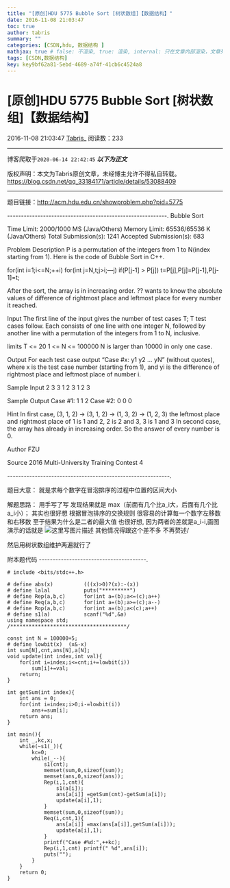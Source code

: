 ```yaml
---
title: "[原创]HDU 5775 Bubble Sort [树状数组]【数据结构】"
date: 2016-11-08 21:03:47
toc: true
author: tabris
summary: ""
categories: [CSDN,hdu, 数据结构 ]
mathjax: true # false: 不渲染, true: 渲染, internal: 只在文章内部渲染，文章列表中不渲染
tags: [CSDN,数据结构]
key: key9bf62a81-5ebd-4689-a74f-41cb6c4524a8
---
```


# [原创]HDU 5775 Bubble Sort [树状数组]【数据结构】

2016-11-08 21:03:47  [Tabris_](https://me.csdn.net/qq_33184171) 阅读数：233

---

博客爬取于`2020-06-14 22:42:45`
***以下为正文***

版权声明：本文为Tabris原创文章，未经博主允许不得私自转载。
https://blog.csdn.net/qq_33184171/article/details/53088409

<!-- more -->

---

题目链接：http://acm.hdu.edu.cn/showproblem.php?pid=5775

----------------------------------------------------------.
Bubble Sort

Time Limit: 2000/1000 MS (Java/Others)    Memory Limit: 65536/65536 K (Java/Others)
Total Submission(s): 1241    Accepted Submission(s): 683


Problem Description
P is a permutation of the integers from 1 to N(index starting from 1).
Here is the code of Bubble Sort in C++.

for(int i=1;i<=N;++i)
    for(int j=N,t;j>i;—j)
        if(P[j-1] > P[j])
            t=P[j],P[j]=P[j-1],P[j-1]=t;

After the sort, the array is in increasing order. ?? wants to know the absolute values of difference of rightmost place and leftmost place for every number it reached.
 

Input
The first line of the input gives the number of test cases T; T test cases follow.
Each consists of one line with one integer N, followed by another line with a permutation of the integers from 1 to N, inclusive.

limits
T <= 20
1 <= N <= 100000
N is larger than 10000 in only one case. 
 

Output
For each test case output “Case #x: y1 y2 … yN” (without quotes), where x is the test case number (starting from 1), and yi is the difference of rightmost place and leftmost place of number i.
 

Sample Input
2
3
3 1 2
3
1 2 3
 

Sample Output
Case #1: 1 1 2
Case #2: 0 0 0

Hint
In first case, (3, 1, 2) -> (3, 1, 2) -> (1, 3, 2) -> (1, 2, 3)
the leftmost place and rightmost place of 1 is 1 and 2, 2 is 2 and 3, 3 is 1 and 3
In second case, the array has already in increasing order. So the answer of every number is 0.
 
 

Author
FZU
 

Source
2016 Multi-University Training Contest 4
 

-----------------------------------------------------------.

题目大意：
就是求每个数字在冒泡排序的过程中位置的区间大小


解题思路：
用手写了写 发现结果就是
max（前面有几个比a_i大，后面有几个比a_i小）；
其实也很好想 根据冒泡排序的交换规则
很容易的计算每一个数字左移数和右移数
至于结果为什么是二者的最大值 也很好想,
因为两者的差就是a_i-i,画图演示的话就是
![这里写图片描述](http://img.blog.csdn.net/20161108210304551)
其他情况得跟这个差不多 不再赘述/

然后用树状数组维护两遍就行了

附本题代码
---------------------------------------.
```
# include <bits/stdc++.h>

# define abs(x)          (((x)>0)?(x):-(x))
# define lalal           puts("*********")
# define Rep(a,b,c)      for(int a=(b);a<=(c);a++)
# define Req(a,b,c)      for(int a=(b);a>=(c);a--)
# define Rop(a,b,c)      for(int a=(b);a<(c);a++)
# define s1(a)           scanf("%d",&a)
using namespace std;
/**************************************/

const int N = 100000+5;
# define lowbit(x)  (x&-x)
int sum[N],cnt,ans[N],a[N];
void update(int index,int val){
    for(int i=index;i<=cnt;i+=lowbit(i))
        sum[i]+=val;
    return;
}

int getSum(int index){
    int ans = 0;
    for(int i=index;i>0;i-=lowbit(i))
        ans+=sum[i];
    return ans;
}

int main(){
    int _,kc,x;
    while(~s1(_)){
        kc=0;
        while(_--){
            s1(cnt);
            memset(sum,0,sizeof(sum));
            memset(ans,0,sizeof(ans));
            Rep(i,1,cnt){
                s1(a[i]);
                ans[a[i]] =getSum(cnt)-getSum(a[i]);
                update(a[i],1);
            }
            memset(sum,0,sizeof(sum));
            Req(i,cnt,1){
                ans[a[i]] =max(ans[a[i]],getSum(a[i]));
                update(a[i],1);
            }
            printf("Case #%d:",++kc);
            Rep(i,1,cnt) printf(" %d",ans[i]);
            puts("");
        }
    }
    return 0;
}

```